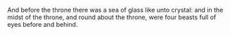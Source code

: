 And before the throne there was a sea of glass like unto crystal: and in the midst of the throne, and round about the throne, were four beasts full of eyes before and behind.
